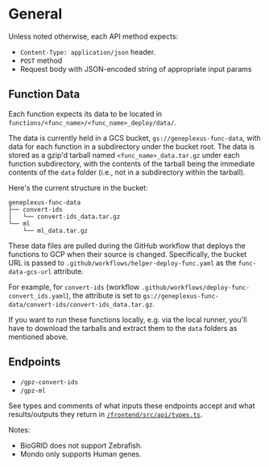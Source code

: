 # General

Unless noted otherwise, each API method expects:

- `Content-Type: application/json` header.
- `POST` method
- Request body with JSON-encoded string of appropriate input params

## Function Data

Each function expects its data to be located in `functions/<func_name>/<func_name>_deploy/data/`.

The data is currently held in a GCS bucket, `gs://geneplexus-func-data`, with
data for each function in a subdirectory under the bucket root. The data is
stored as a gzip'd tarball named `<func_name>_data.tar.gz` under each function
subdirectory, with the contents of the tarball being the immediate contents of the
`data` folder (i.e., not in a subdirectory within the tarball).

Here's the current structure in the bucket:

```
geneplexus-func-data
├── convert-ids
│   └── convert-ids_data.tar.gz
└── ml
    └── ml_data.tar.gz
```

These data files are pulled during the GitHub workflow that deploys the
functions to GCP when their source is changed. Specifically, the bucket URL is
passed to `.github/workflows/helper-deploy-func.yaml` as the `func-data-gcs-url`
attribute.

For example, for `convert-ids` (workflow
`.github/workflows/deploy-func-convert_ids.yaml`), the attribute is set to
`gs://geneplexus-func-data/convert-ids/convert-ids_data.tar.gz`.

If you want to run these functions locally, e.g. via the local runner,
you'll have to download the tarballs and extract them to the `data`
folders as mentioned above.

## Endpoints

- `/gpz-convert-ids`
- `/gpz-ml`

See types and comments of what inputs these endpoints accept and what results/outputs they return in [`/frontend/src/api/types.ts`](../frontend/src/api/types.ts).

Notes:

- BioGRID does not support Zebrafish.
- Mondo only supports Human genes.
